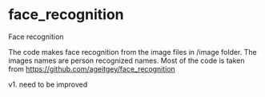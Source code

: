 # face_recognition
Face recognition

The code makes face recognition from the image files in /image folder.
The images names are person recognized names.
Most of the code is taken from
https://github.com/ageitgey/face_recognition

v1. need to be improved 
